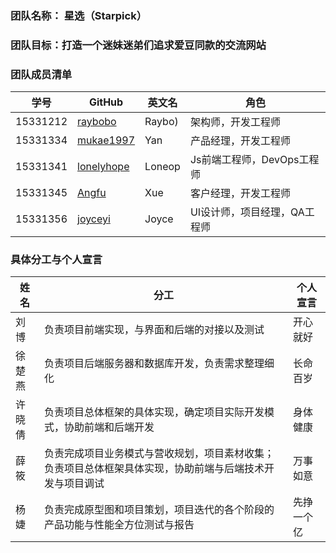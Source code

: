 ### 团队名称： 星选（Starpick）
### 团队目标：打造一个迷妹迷弟们追求爱豆同款的交流网站
### 团队成员清单
|学号|GitHub|英文名|角色|
|---|----|----|----|
|15331212|[raybobo](https://github.com/raybobo)|Raybo)|架构师，开发工程师|
|15331334|[mukae1997](https://github.com/mukae1997)|Yan|产品经理，开发工程师|
|15331341|[lonelyhope](https://github.com/lonelyhope)|Loneop|Js前端工程师，DevOps工程师|
|15331345|[Angfu](https://github.com/Xuex1997)|Xue|客户经理，开发工程师|
|15331356|[joyceyi](https://github.com/joyceyj)|Joyce|UI设计师，项目经理，QA工程师|
### 具体分工与个人宣言
|姓名|分工|个人宣言|
|---|----|---|
|刘博|负责项目前端实现，与界面和后端的对接以及测试|开心就好|
|徐楚燕|负责项目后端服务器和数据库开发，负责需求整理细化|长命百岁|
|许晓倩|负责项目总体框架的具体实现，确定项目实际开发模式，协助前端和后端开发|身体健康|
|薛筱|负责完成项目业务模式与营收规划，项目素材收集；负责项目总体框架具体实现，协助前端与后端技术开发与项目调试|万事如意|
|杨婕|负责完成原型图和项目策划，项目迭代的各个阶段的产品功能与性能全方位测试与报告|先挣一个亿| 
